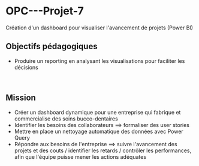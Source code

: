 # OPC---Projet-7
Création d'un dashboard pour visualiser l'avancement de projets (Power BI)

Objectifs pédagogiques
-----
- Produire un reporting en analysant les visualisations pour faciliter les décisions
  
<br>

Mission
-----
- Créer un dashboard dynamique pour une entreprise qui fabrique et commercialise des soins bucco-dentaires
- Identifier les besoins des collaborateurs ==> formaliser des user stories
- Mettre en place un nettoyage automatique des données avec Power Query
- Répondre aux besoins de l'entreprise ==> suivre l'avancement des projets et des couts / identifier les retards / contrôler les performances, afin que l'équipe puisse mener les actions adéquates
